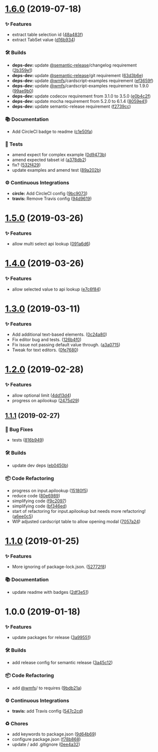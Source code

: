 # [1.6.0](https://github.com/wmfs/cardscript-extract-defaults/compare/v1.5.0...v1.6.0) (2019-07-18)


### ✨ Features

* extract table selection id ([48a483f](https://github.com/wmfs/cardscript-extract-defaults/commit/48a483f))
* extract TabSet value ([d16b934](https://github.com/wmfs/cardscript-extract-defaults/commit/d16b934))


### 🛠 Builds

* **deps-dev:** update [@semantic-release](https://github.com/semantic-release)/changelog requirement ([2b359e1](https://github.com/wmfs/cardscript-extract-defaults/commit/2b359e1))
* **deps-dev:** update [@semantic-release](https://github.com/semantic-release)/git requirement ([63d3b6e](https://github.com/wmfs/cardscript-extract-defaults/commit/63d3b6e))
* **deps-dev:** update [@wmfs](https://github.com/wmfs)/cardscript-examples requirement ([ef3659f](https://github.com/wmfs/cardscript-extract-defaults/commit/ef3659f))
* **deps-dev:** update [@wmfs](https://github.com/wmfs)/cardscript-examples requirement to 1.9.0 ([99ae9b0](https://github.com/wmfs/cardscript-extract-defaults/commit/99ae9b0))
* **deps-dev:** update codecov requirement from 3.1.0 to 3.5.0 ([e0b4c2f](https://github.com/wmfs/cardscript-extract-defaults/commit/e0b4c2f))
* **deps-dev:** update mocha requirement from 5.2.0 to 6.1.4 ([8059e41](https://github.com/wmfs/cardscript-extract-defaults/commit/8059e41))
* **deps-dev:** update semantic-release requirement ([f2739cc](https://github.com/wmfs/cardscript-extract-defaults/commit/f2739cc))


### 📚 Documentation

* Add CircleCI badge to readme ([c1e50fa](https://github.com/wmfs/cardscript-extract-defaults/commit/c1e50fa))


### 🚨 Tests

* amend expect for complex example ([0d9473b](https://github.com/wmfs/cardscript-extract-defaults/commit/0d9473b))
* amend expected tabset id ([a378db2](https://github.com/wmfs/cardscript-extract-defaults/commit/a378db2))
* fix? ([532f429](https://github.com/wmfs/cardscript-extract-defaults/commit/532f429))
* update examples and amend test ([89a202b](https://github.com/wmfs/cardscript-extract-defaults/commit/89a202b))


### ⚙️ Continuous Integrations

* **circle:** Add CircleCI config ([9bc9073](https://github.com/wmfs/cardscript-extract-defaults/commit/9bc9073))
* **travis:** Remove Travis config ([94d9619](https://github.com/wmfs/cardscript-extract-defaults/commit/94d9619))

# [1.5.0](https://github.com/wmfs/cardscript-extract-defaults/compare/v1.4.0...v1.5.0) (2019-03-26)


### ✨ Features

* allow multi select api lookup ([091a6d6](https://github.com/wmfs/cardscript-extract-defaults/commit/091a6d6))

# [1.4.0](https://github.com/wmfs/cardscript-extract-defaults/compare/v1.3.0...v1.4.0) (2019-03-26)


### ✨ Features

* allow selected value to api lookup ([e7c6f84](https://github.com/wmfs/cardscript-extract-defaults/commit/e7c6f84))

# [1.3.0](https://github.com/wmfs/cardscript-extract-defaults/compare/v1.2.0...v1.3.0) (2019-03-11)


### ✨ Features

* Add additional text-based elements. ([0c24a80](https://github.com/wmfs/cardscript-extract-defaults/commit/0c24a80))
* Fix editor bug and tests. ([126b4f0](https://github.com/wmfs/cardscript-extract-defaults/commit/126b4f0))
* Fix issue not passing default value through. ([a3a0715](https://github.com/wmfs/cardscript-extract-defaults/commit/a3a0715))
* Tweak for text editors. ([0fe7680](https://github.com/wmfs/cardscript-extract-defaults/commit/0fe7680))

# [1.2.0](https://github.com/wmfs/cardscript-extract-defaults/compare/v1.1.1...v1.2.0) (2019-02-28)


### ✨ Features

* allow optional limit ([4dd13d4](https://github.com/wmfs/cardscript-extract-defaults/commit/4dd13d4))
* progress on apilookup ([2475d29](https://github.com/wmfs/cardscript-extract-defaults/commit/2475d29))

## [1.1.1](https://github.com/wmfs/cardscript-extract-defaults/compare/v1.1.0...v1.1.1) (2019-02-27)


### 🐛 Bug Fixes

* tests ([816b949](https://github.com/wmfs/cardscript-extract-defaults/commit/816b949))


### 🛠 Builds

* update dev deps ([eb0450b](https://github.com/wmfs/cardscript-extract-defaults/commit/eb0450b))


### 📦 Code Refactoring

* progress on input.apilookup ([15180f5](https://github.com/wmfs/cardscript-extract-defaults/commit/15180f5))
* reduce code ([80e6989](https://github.com/wmfs/cardscript-extract-defaults/commit/80e6989))
* simplifying code ([f9c2097](https://github.com/wmfs/cardscript-extract-defaults/commit/f9c2097))
* simplifying code ([bf346ed](https://github.com/wmfs/cardscript-extract-defaults/commit/bf346ed))
* start of refactoring for input.apilookup but needs more refactoring! ([a6ee0c5](https://github.com/wmfs/cardscript-extract-defaults/commit/a6ee0c5))
* WIP adjusted cardscript table to allow opening modal ([7057a24](https://github.com/wmfs/cardscript-extract-defaults/commit/7057a24))

# [1.1.0](https://github.com/wmfs/cardscript-extract-defaults/compare/v1.0.0...v1.1.0) (2019-01-25)


### ✨ Features

* More ignoring of package-lock.json. ([52772f8](https://github.com/wmfs/cardscript-extract-defaults/commit/52772f8))


### 📚 Documentation

* update readme with badges ([2df3e51](https://github.com/wmfs/cardscript-extract-defaults/commit/2df3e51))

# 1.0.0 (2019-01-18)


### ✨ Features

* update packages for release ([3a99551](https://github.com/wmfs/cardscript-extract-defaults/commit/3a99551))


### 🛠 Builds

* add release config for semantic release ([3a45c12](https://github.com/wmfs/cardscript-extract-defaults/commit/3a45c12))


### 📦 Code Refactoring

* add [@wmfs](https://github.com/wmfs)/ to requires ([9bdb21a](https://github.com/wmfs/cardscript-extract-defaults/commit/9bdb21a))


### ⚙️ Continuous Integrations

* **travis:** add Travis config ([547c2cd](https://github.com/wmfs/cardscript-extract-defaults/commit/547c2cd))


### ♻️ Chores

* add keywords to package.json ([9d64b69](https://github.com/wmfs/cardscript-extract-defaults/commit/9d64b69))
* configure package.json ([f78b868](https://github.com/wmfs/cardscript-extract-defaults/commit/f78b868))
* update / add .gitignore ([0ee4a32](https://github.com/wmfs/cardscript-extract-defaults/commit/0ee4a32))
